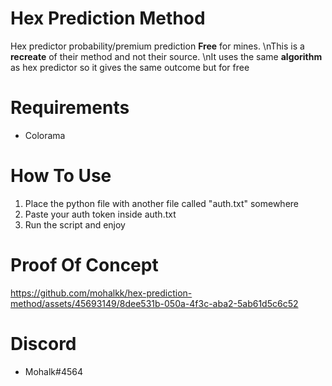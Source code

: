 # Hex Prediction Method
Hex predictor probability/premium prediction  **Free** for mines.
\nThis is a **recreate** of their method and not their source.
\nIt uses the same **algorithm** as hex predictor so it gives the same outcome but for free

# Requirements
- Colorama

# How To Use
1. Place the python file with another file called "auth.txt" somewhere
2. Paste your auth token inside auth.txt
3. Run the script and enjoy

#  Proof Of Concept
https://github.com/mohalkk/hex-prediction-method/assets/45693149/8dee531b-050a-4f3c-aba2-5ab61d5c6c52

# Discord
 - Mohalk#4564

